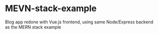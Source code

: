 # MEVN-stack-example
Blog app redone with Vue.js frontend, using same Node/Express backend as the MERN stack example
